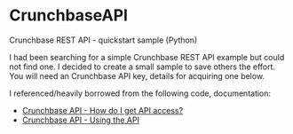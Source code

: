 # CrunchbaseAPI

Crunchbase REST API - quickstart sample (Python)

I had been searching for a simple Crunchbase REST API example but could not find one. I decided to create a small sample to save others the effort. You will need an Crunchbase API key, details for acquiring one below.

I referenced/heavily borrowed from the following code, documentation:
* [Crunchbase API - How do I get API access?](https://support.crunchbase.com/hc/en-us/articles/115010466447-How-do-I-get-API-access-)
* [Crunchbase API - Using the API](https://data.crunchbase.com/docs/using-the-api)
